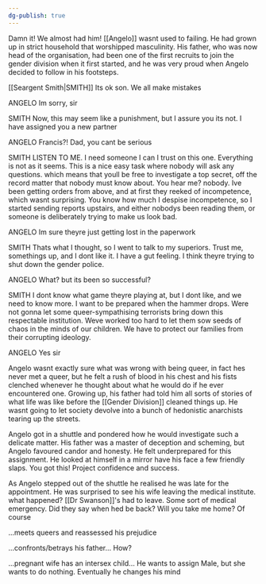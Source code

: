 ```yaml
---
dg-publish: true
---
```

Damn it! We almost had him! [[Angelo]] wasnt used to failing. He had
grown up in strict household that worshipped masculinity. His father,
who was now head of the organisation, had been one of the first recruits
to join the gender division when it first started, and he was very proud
when Angelo decided to follow in his footsteps.

[[Seargent Smith|SMITH]]
Its ok son. We all make mistakes

ANGELO
Im sorry, sir

SMITH
Now, this may seem like a punishment, but I assure you its not. I
have assigned you a new partner

ANGELO
Francis?! Dad, you cant be serious

SMITH
LISTEN TO ME. I need someone I can I trust on this one. Everything is
not as it seems. This is a nice easy task where nobody will ask any
questions. which means that youll be free to investigate a top secret,
off the record matter that nobody must know about. You hear me? nobody.
Ive been getting orders from above, and at first they reeked of
incompetence, which wasnt surprising. You know how much I despise
incompetence, so I started sending reports upstairs, and either
nobodys been reading them, or someone is deliberately trying to make
us look bad.

ANGELO
Im sure theyre just getting lost in the paperwork

SMITH
Thats what I thought, so I went to talk to my superiors. Trust me,
somethings up, and I dont like it. I have a gut feeling. I think
theyre trying to shut down the gender police.

ANGELO
What? but its been so successful?

SMITH
I dont know what game theyre playing at, but I dont like, and we
need to know more. I want to be prepared when the hammer drops. Were
not gonna let some queer-sympathising terrorists bring down this
respectable institution. Weve worked too hard to let them sow seeds of
chaos in the minds of our children. We have to protect our families from
their corrupting ideology. 

ANGELO
Yes sir

Angelo wasnt exactly sure what was wrong with being queer, in fact
hes never met a queer, but he felt a rush of blood in his chest and
his fists clenched whenever he thought about what he would do if he ever
encountered one. Growing up, his father had told him all sorts of
stories of what life was like before the [[Gender Division]] cleaned things
up. He wasnt going to let society devolve into a bunch of hedonistic
anarchists tearing up the streets.

Angelo got in a shuttle and pondered how he would investigate such a
delicate matter. His father was a master of deception and scheming, but
Angelo favoured candor and honesty. He felt underprepared for this
assignment. He looked at himself in a mirror have his face a few
friendly slaps. You got this! Project confidence and success.

As Angelo stepped out of the shuttle he realised he was late for the
appointment. He was surprised to see his wife leaving the medical
institute. what happened? [[Dr Swanson]]'s had to leave. Some sort of
medical emergency. Did they say when hed be back? Will you take me
home? Of course

...meets queers and reassessed his prejudice

...confronts/betrays his father... How?

...pregnant wife has an intersex child... He wants to assign Male, but she
wants to do nothing. Eventually he changes his mind